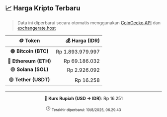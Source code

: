 

<!-- HARGA_KRIPTO -->
## 📈 Harga Kripto Terbaru

> Data ini diperbarui secara otomatis menggunakan [CoinGecko API](https://www.coingecko.com/) dan [exchangerate.host](https://exchangerate.host/)

<div align="center">

| 🪙 Token | 💰 Harga (IDR) |
|:------:|---------------:|
| 🟠 **Bitcoin (BTC)**   | Rp 1.893.979.997 |
| 🔵 **Ethereum (ETH)**  | Rp 69.186.032 |
| 🟣 **Solana (SOL)**    | Rp 2.926.092 |
| 🟢 **Tether (USDT)**   | Rp 16.258 |

---

💱 **Kurs Rupiah (USD → IDR)**: Rp 16.251

🕒 <sub>Terakhir diperbarui: 10/8/2025, 06.29.43</sub>

</div>
<!-- /HARGA_KRIPTO -->